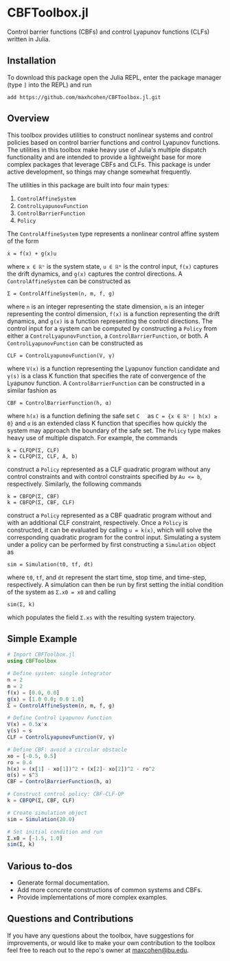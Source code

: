 # CBFToolbox.jl
Control barrier functions (CBFs) and control Lyapunov functions (CLFs) written in Julia.

## Installation
To download this package open the Julia REPL, enter the package manager (type `]` into the REPL) and run

    add https://github.com/maxhcohen/CBFToolbox.jl.git

## Overview
This toolbox provides utilities to construct nonlinear systems and control policies based on control barrier functions and control Lyapunov functions. The utilities in this toolbox make heavy use of Julia's multiple dispatch functionality and are intended to provide a lightweight base for more complex packages that leverage CBFs and CLFs. This package is under active development, so things may change somewhat frequently.

The utilities in this package are built into four main types:
1. `ControlAffineSystem`
2. `ControlLyapunovFunction`
3. `ControlBarrierFunction`
4. `Policy`

The `ControlAffineSystem` type represents a nonlinear control affine system of the form

    ẋ = f(x) + g(x)u

where `x ∈ ℝⁿ` is the system state, `u ∈ ℝᵐ` is the control input, `f(x)` captures the drift dynamics,  and `g(x)` captures the control directions. A `ControlAffineSystem` can be constructed as

    Σ = ControlAffineSystem(n, m, f, g)

where `n` is an integer representing the state dimension, `m` is an integer representing the control dimension, `f(x)` is a function representing the drift dynamics, and `g(x)` is a function representing the control directions. The control input for a system can be computed by constructing a `Policy` from either a `ControlLyapunovFunction`, a `ControlBarrierFunction`, or both. A `ControlLyapunovFunction` can be constructed as 

    CLF = ControlLyapunovFunction(V, γ)

where `V(x)` is a function representing the Lyapunov function candidate and `γ(s)` is a class K function that specifies the rate of convergence of the Lyapunov function. A `ControlBarrierFunction` can be constructed in a similar fashion as

    CBF = ControlBarrierFunction(h, α)

where `h(x)` is a function defining the safe set `C  ` as `C = {x ∈ ℝⁿ | h(x) ≥ 0}` and `α` is an extended class K function that specifies how quickly the system may approach the boundary of the safe set. The `Policy` type makes heavy use of multiple dispatch. For example, the commands

    k = CLFQP(Σ, CLF)
    k = CLFQP(Σ, CLF, A, b)

construct a `Policy` represented as a CLF quadratic program without any control constraints and with control constraints specified by `Au <= b`, respectively. Similarly, the following commands

    k = CBFQP(Σ, CBF)
    k = CBFQP(Σ, CBF, CLF)

construct a `Policy` represented as a CBF quadratic program without and with an additional CLF constraint, respectively. Once a `Policy` is constructed, it can be evaluated by calling `u = k(x)`, which will solve the corresponding quadratic program for the control input. Simulating a system under a policy can be performed by first constructing a `Simulation` object as

    sim = Simulation(t0, tf, dt)

where `t0`, `tf`, and `dt` represent the start time, stop time, and time-step, respectively. A simulation can then be run by first setting the initial condition of the system as `Σ.x0 = x0` and calling

    sim(Σ, k)

which populates the field `Σ.xs` with the resulting system trajectory.

## Simple Example
```julia
# Import CBFToolbox.jl
using CBFToolbox

# Define system: single integrator
n = 2
m = 2
f(x) = [0.0, 0.0]
g(x) = [1.0 0.0; 0.0 1.0]
Σ = ControlAffineSystem(n, m, f, g)

# Define Control Lyapunov Function
V(x) = 0.5x'x
γ(s) = s
CLF = ControlLyapunovFunction(V, γ)

# Define CBF: avoid a circular obstacle
xo = [-0.5, 0.5]
ro = 0.4
h(x) = (x[1] - xo[1])^2 + (x[2]- xo[2])^2 - ro^2
α(s) = s^3
CBF = ControlBarrierFunction(h, α)

# Construct control policy: CBF-CLF-QP
k = CBFQP(Σ, CBF, CLF)

# Create simulation object
sim = Simulation(20.0)

# Set initial condition and run
Σ.x0 = [-1.5, 1.0]
sim(Σ, k)
```

## Various to-dos
- Generate formal documentation.
- Add more concrete constructions of common systems and CBFs.
- Provide implementations of more complex examples.

## Questions and Contributions
If you have any questions about the toolbox, have suggestions for improvements, or would like to make your own contribution to the toolbox feel free to reach out to the repo's owner at maxcohen@bu.edu.
 
